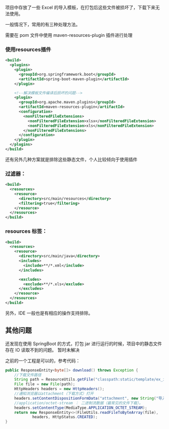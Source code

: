 项目中存放了一些 Excel 的导入模板，在打包后这些文件被损坏了，下载下来无法使用。

一般情况下，常用的有三种处理方法。

需要在 pom 文件中使用 maven-resources-plugin 插件进行处理

### 使用resources插件
``` xml
<build>
  <plugins>
    <plugin>
      <groupId>org.springframework.boot</groupId>
      <artifactId>spring-boot-maven-plugin</artifactId>
    </plugin>

    <!--解决模板文件编译后损坏的问题-->
    <plugin>
      <groupId>org.apache.maven.plugins</groupId>
      <artifactId>maven-resources-plugin</artifactId>
      <configuration>
        <nonFilteredFileExtensions>
          <nonFilteredFileExtension>xlsx</nonFilteredFileExtension>
          <nonFilteredFileExtension>xls</nonFilteredFileExtension>
        </nonFilteredFileExtensions>
      </configuration>
    </plugin>
  </plugins>
</build>
```

还有另外几种方案就是排除这些静态文件，个人比较倾向于使用插件

### 过滤器：
``` xml
<build>
  <resources>
    <resource>
      <directory>src/main/resources</directory>
      <filtering>true</filtering>
    </resource>
  </resources>
</build>
```

### resources 标签：

``` xml
<build>  
  <resources>  
    <resource>  
      <directory>src/main/java</directory>  
      <includes>  
        <include>**/*.xml</include>  
      </includes>

      <excludes>
        <exclude>**/*.xls</exclude>
      </excludes>
    </resource>  
  </resources>  
</build>  
```

另外，IDE 一般也是有相应的操作支持排除。


## 其他问题

还发现在使用 SpringBoot 的方式，打包 jar 进行运行的时候，项目中的静态文件存在 IO 读取不到的问题。
暂时未解决

之前的一个工程是可以的，参考代码：
``` java
public ResponseEntity<byte[]> download() throws Exception {
    //下载文件路径
    String path = ResourceUtils.getFile("classpath:static/template/ex_import.xlsx").getAbsolutePath();
    File file = new File(path);
    HttpHeaders headers = new HttpHeaders();
    //通知浏览器以attachment（下载方式）打开
    headers.setContentDispositionFormData("attachment", new String("导入模板.xlsx".getBytes("UTF-8"),"iso-8859-1"));
    //application/octet-stream ： 二进制流数据（最常见的文件下载）。
    headers.setContentType(MediaType.APPLICATION_OCTET_STREAM);
    return new ResponseEntity<>(FileUtils.readFileToByteArray(file),
            headers, HttpStatus.CREATED);
}
```
